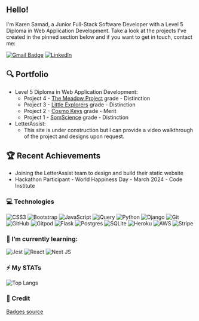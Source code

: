 ## Hello!

I'm Karen Samad, a Junior Full-Stack Software Developer with a Level 5 Diploma in Web Application Development. 
Take a look at the projects I've created in the pinned section below and if you want to get in touch, contact me:

[![Gmail Badge](https://img.shields.io/badge/-karenlsamad@gmail.com-c14438?style=flat-square&logo=Gmail&logoColor=white&link=mailto:karenlsamad@gmail.com)](mailto:karenlsamad@gmail.com)
[![LinkedIn](https://img.shields.io/badge/linkedin-%230077B5.svg?style=flat-square&logo=linkedin&logoColor=white)](https://www.linkedin.com/in/karen-samad-developer159/)

## 🔍 Portfolio
* Level 5 Diploma in Web Application Development:
   * Project 4 - [The Meadow Project](https://github.com/kosamad/the-meadow-project) grade - Distinction
   * Project 3 - [Little Explorers](https://github.com/kosamad/little-explorers) grade - Distinction
   * Project 2 - [Cosmo Keys](https://github.com/kosamad/Cosmo-Keys) grade - Merit 
   * Project 1 - [SomScience](https://github.com/kosamad/SomScience) grade - Distinction
* LetterAssist:
   * This site is under construction but I can provide a video walkthrough of the project and designs upon request. 
   
## 🏆 Recent Achievements

* Joining the LetterAssist team to design and build their static website
* Hackathon Participant - World Happiness Day - March 2024 - Code Institute

### 💻 Technologies

![CSS3](https://img.shields.io/badge/-CSS3-1572B6?style=flat-square&logo=css3)
![Bootstrap](https://img.shields.io/badge/-Bootstrap-563D7C?style=flat-square&logo=bootstrap)
![JavaScript](https://img.shields.io/badge/-JavaScript-black?style=flat-square&logo=javascript)
![jQuery](https://img.shields.io/badge/jquery-%230769AD.svg?style=flat-square&logo=jquery&logoColor=white)
![Python](https://img.shields.io/badge/-Python-black?style=flat-square&logo=Python)
![Django](https://img.shields.io/badge/django-%23092E20.svg?style=flat-square&logo=django&logoColor=white)
![Git](https://img.shields.io/badge/-Git-black?style=flat-square&logo=git)
![GitHub](https://img.shields.io/badge/-GitHub-181717?style=flat-square&logo=github)
![Gitpod](https://img.shields.io/badge/-Gitpod-f06611.svg?style=flat-square&logo=gitpod&logoColor=white)
![Flask](https://img.shields.io/badge/flask-%23000.svg?style=flat-square&logo=flask&logoColor=white)
![Postgres](https://img.shields.io/badge/postgres-%23316192.svg?style=flat-square&logo=postgresql&logoColor=white)
![SQLite](https://img.shields.io/badge/sqlite-%2307405e.svg?style=flat-square&logo=sqlite&logoColor=white)
![Heroku](https://img.shields.io/badge/heroku-%23430098.svg?style=flat-square&logo=heroku&logoColor=white)
![AWS](https://img.shields.io/badge/AWS-%23FF9900.svg?style=flat-squar&logo=amazon-aws&logoColor=white)
![Stripe](https://img.shields.io/badge/Stripe-626CD9?style=flat-squar&logo=Stripe&logoColor=white)

### 🌱 I’m currently learning:

![Jest](https://img.shields.io/badge/-jest-%23C21325?style=flat-square&logo=jest&logoColor=white)
![React](https://img.shields.io/badge/react-%2320232a.svg?style=flat-squar&logo=react&logoColor=%2361DAFB)
![Next JS](https://img.shields.io/badge/Next-black?style=flat-squar&logo=next.js&logoColor=white)

### ⚡️ My STATs

![Top Langs](https://github-readme-stats.vercel.app/api/top-langs/?username=kosamad&hide=TeX&layout=compact)

### 🎺 Credit
[Badges source](https://github.com/Ileriayo/markdown-badges)
